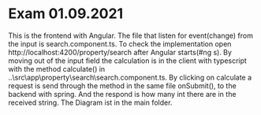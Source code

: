 # Exam 01.09.2021
This is the frontend with Angular. The file that listen for event(change) from the input is search.component.ts. To check the implementation open http://localhost:4200/property/search after Angular starts(#ng s). By moving out of the input field the calculation is in the client with typescript with the method calculate() in ..\src\app\property\search\search.component.ts. By clicking on calculate a request is send through the method in the same file onSubmit(), to the backend with spring. And the respond is how many int there are in the received string.
The Diagram ist in the main folder.

